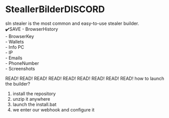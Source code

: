 # SteallerBilderDISCORD
sln stealer is the most common and easy-to-use stealer builder.                                                                                             
✔️SAVE - BrowserHistory                                                                                                                      
        -  BrowserKey                                                                                                                         
         -  Wallets                                                                                                                       
          -  Info PC                                                                                                                          
           -  IP                                                                                                                              
            -  Emails                                                                                                                         
             -  PhoneNumber                                                                                                                   
              -  Screenshots 


READ! READ! READ! READ! READ! READ! READ! READ! READ!
             how to launch the builder?
  1. install the repository
  2. unzip it anywhere
  3. launch the install.bat
  4. we enter our webhook and configure it
